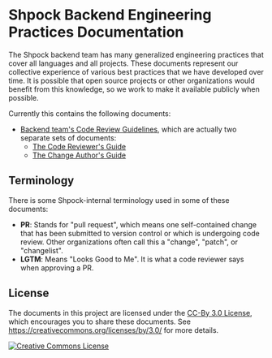 # Shpock Backend Engineering Practices Documentation

The Shpock backend team has many generalized engineering practices that cover all
languages and all projects. These documents represent our collective experience
of various best practices that we have developed over time. It is possible that
open source projects or other organizations would benefit from this knowledge,
so we work to make it available publicly when possible.

Currently this contains the following documents:

*   [Backend team's Code Review Guidelines](review/index.md), which are actually two
    separate sets of documents:
    *   [The Code Reviewer's Guide](review/reviewer/index.md)
    *   [The Change Author's Guide](review/developer/index.md)

## Terminology

There is some Shpock-internal terminology used in some of these documents:

*   **PR**: Stands for "pull request", which means one self-contained change that
    has been submitted to version control or which is undergoing code review.
    Other organizations often call this a "change", "patch", or "changelist".
*   **LGTM**: Means "Looks Good to Me". It is what a code reviewer says when
    approving a PR.

## License

The documents in this project are licensed under the
[CC-By 3.0 License](LICENSE), which encourages you to share these documents. See
<https://creativecommons.org/licenses/by/3.0/> for more details.

<a rel="license" href="https://creativecommons.org/licenses/by/3.0/"><img alt="Creative Commons License" style="border-width:0" src="https://i.creativecommons.org/l/by/3.0/88x31.png" /></a>
